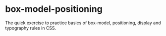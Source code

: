 # box-model-positioning

The quick exercise to practice basics of box-model, positioning, display and typography rules in CSS.
